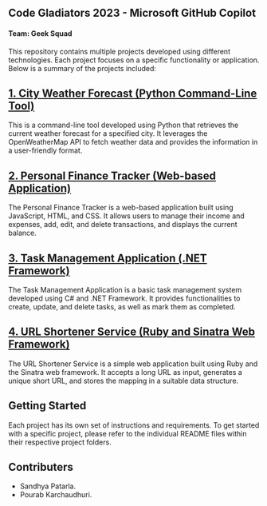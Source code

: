 ## Code Gladiators 2023 - Microsoft GitHub Copilot
#### Team: Geek Squad

This repository contains multiple projects developed using different technologies. Each project focuses on a specific functionality or application. Below is a summary of the projects included:

## [1. City Weather Forecast (Python Command-Line Tool)](#https://github.com/pourabkarchaudhuri/github-copilot-hackathon-2023-codegladiators/tree/master/openweather-cli)

This is a command-line tool developed using Python that retrieves the current weather forecast for a specified city. It leverages the OpenWeatherMap API to fetch weather data and provides the information in a user-friendly format.

## [2. Personal Finance Tracker (Web-based Application)](#https://github.com/pourabkarchaudhuri/github-copilot-hackathon-2023-codegladiators/tree/master/personal-expense-tracker)

The Personal Finance Tracker is a web-based application built using JavaScript, HTML, and CSS. It allows users to manage their income and expenses, add, edit, and delete transactions, and displays the current balance.

## [3. Task Management Application (.NET Framework)](#https://github.com/pourabkarchaudhuri/github-copilot-hackathon-2023-codegladiators/tree/master/TaskManagementAppgui)

The Task Management Application is a basic task management system developed using C# and .NET Framework. It provides functionalities to create, update, and delete tasks, as well as mark them as completed.

## [4. URL Shortener Service (Ruby and Sinatra Web Framework)](#https://github.com/pourabkarchaudhuri/github-copilot-hackathon-2023-codegladiators/tree/master/url-shortener)

The URL Shortener Service is a simple web application built using Ruby and the Sinatra web framework. It accepts a long URL as input, generates a unique short URL, and stores the mapping in a suitable data structure.

## Getting Started

Each project has its own set of instructions and requirements. To get started with a specific project, please refer to the individual README files within their respective project folders.

## Contributers

- Sandhya Patarla.
- Pourab Karchaudhuri.

